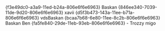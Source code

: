 {f3e49dc0-a3a9-11ed-b24a-806e6f6e6963} Baskan
{846ee340-7039-11de-9d20-806e6f6e6963} xavii
{d5f3b473-143a-11ee-b71a-806e6f6e6963} vdsBaskan
{bcaa7b68-6e80-11ee-8c2b-806e6f6e6963} Baskan Ben
{fa5fe840-29de-11eb-93eb-806e6f6e6963} - Trozzy
migo
